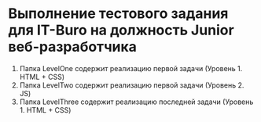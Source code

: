 # Выполнение тестового задания для IT-Buro на должность Junior веб-разработчика

1. Папка LevelOne содержит реализацию первой задачи (Уровень 1. HTML + CSS)
2. Папка LevelTwo содержит реализацию первой задачи (Уровень 2. JS)
3. Папка LevelThree содержит реализацию последней задачи (Уровень 1. HTML + CSS)